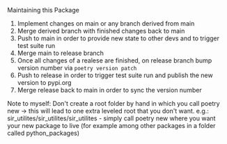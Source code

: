 Maintaining this Package
1) Implement changes on main or any branch derived from main
2) Merge derived branch with finished changes back to main
3) Push to main in order to provide new state to other devs and to trigger test suite run
4) Merge main to release branch
5) Once all changes of a realese are finished, on release branch bump version number via `poetry version patch`
6) Push to release in order to trigger test suite run and publish the new version to pypi.org
7) Merge release back to main in order to sync the version number


Note to myself: Don't create a root folder by hand in which you call poetry new <package name> -> this will lead to one extra leveled root that you don't want.
e.g.: sir_utilites/sir_utilites/sir_utilites - simply call poetry new where you want your new package to live (for example among other packages in a folder called python_packages)